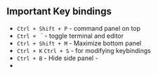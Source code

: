 ## Important Key bindings
- `Ctrl + Shift + P` - command panel on top
- `Ctrl + ` ` - toggle terminal and editor
- `Ctrl + Shift + M` - Maximize bottom panel
- `Ctrl + K` `Ctrl + S` -  for modifying keybindings
- `Ctrl + B` - Hide side panel -
- 
